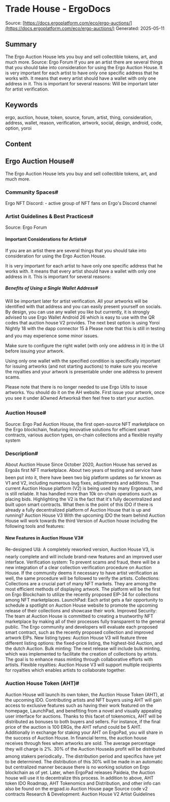 # Trade House - ErgoDocs
Source: [https://docs.ergoplatform.com/eco/ergo-auctions/](https://docs.ergoplatform.com/eco/ergo-auctions/)
Generated: 2025-05-11

## Summary
The Ergo Auction House lets you buy and sell collectible tokens, art, and much more. Source: Ergo Forum If you are an artist there are several things that you should take into consideration for using the Ergo Auction House. It is very important for each artist to have only one specific address that he works with. It means that every artist should have a wallet with only one address in it. This is important for several reasons: Will be important later for artist verification.

## Keywords
ergo, auction, house, token, source, forum, artist, thing, consideration, address, wallet, reason, verification, artwork, social, design, android, code, option, yoroi

## Content
## Ergo Auction House#
The Ergo Auction House lets you buy and sell collectible tokens, art, and much more.

### Community Spaces#
Ergo NFT Discord: - active group of NFT fans on Ergo's Discord channel

### Artist Guidelines & Best Practices#
Source: Ergo Forum

#### Important Considerations for Artists#
If you are an artist there are several things that you should take into consideration for using the Ergo Auction House.


It is very important for each artist to have only one specific address that he works with. It means that every artist should have a wallet with only one address in it. This is important for several reasons:

##### Benefits of Using a Single Wallet Address#
Will be important later for artist verification.
All your artworks will be identified with that address and you can easily present yourself on socials.
By design, you can use any wallet you like but currently, it is strongly advised to use Ergo Wallet Android 26 which is easy to use with the QR codes that auction house V2 provides. The next best option is using Yoroi Nightly 18 with the dapp connector 15 â Please note that this is still in testing and you may experience some minor issues.


Make sure to configure the right wallet (with only one address in it) in the UI before issuing your artwork.


Using only one wallet with the specified condition is specifically important for issuing artworks (and not starting auctions) to make sure you receive the royalties and your artwork is presentable under one address to prevent scams.


Please note that there is no longer needed to use Ergo Utils to issue artworks. You should do it on the AH website. First issue your artwork, once you see it under âOwned Artworksâ then feel free to start your auction.

### Auction House#
Source: Ergo Pad
Auction House, the first open-source NFT marketplace on the Ergo blockchain, featuring innovative solutions for efficient smart contracts, various auction types, on-chain collections and a flexible royalty system

### Description#
About Auction House
Since October 2020, Auction House has served as Ergoâs first NFT marketplace. About two years of testing and service have been put into it, there have been two big platform updates so far known as V1 and V2, including numerous bug fixes, adjustments and additions. The current Auction House platform (V2) is being used by many Ergonauts, and is still reliable. It has handled more than 10k on-chain operations such as placing bids. Highlighting the V2 is the fact that it's fully decentralized and built upon smart contracts.
What then is the point of this IDO if there is already a fully decentralized platform of Auction House that is up and running?
Auction House V3
With the upcoming IDO the team behind Auction House will work towards the third Version of Auction house including the following tools and features:

#### New Features in Auction House V3#
Re-designed UIâ: A completely reworked version, Auction House V3, is nearly complete and will include brand-new features and an improved user interface.
Verification system: To prevent scams and fraud, there will be a new integration of a clear collection verification procedure on Auction House. If the community deems it necessary to have artist verification as well, the same procedure will be followed to verify the artists.
Collections: Collections are a crucial part of many NFT markets. They are among the most efficient methods of displaying artwork. The platform will be the first on Ergo Blockchain to utilize the recently proposed EIP-34 for collections among NFT marketplaces.
LaunchPad: Each artist gets a fair opportunity to schedule a spotlight on Auction House website to promote the upcoming release of their collections and showcase their work.
Improved Security: The team at Auction House is committed to creating a trustworthy NFT marketplace by making all of their processes fully transparent to the general public. The Ergo community and developers will evaluate each proposed smart contract, such as the recently proposed collection and improved artwork EIPs.
New listing types: Auction House V3 will feature three different listing options: the fixed-price listing, the highest-bid Auction, and the dutch Auction.
Bulk minting: The next release will include bulk minting, which was implemented to facilitate the creation of collections by artists. The goal is to enhance mass minting through collaborative efforts with artists.
Flexible royalties: Auction House V3 will support multiple recipients for royalties which enables artists to collaborate together.

### Auction House Token (AHT)#
Auction House will launch its own token, the Auction House Token (AHT), at the upcoming IDO. Contributing artists and NFT buyers using AHT will gain access to exclusive features such as having their work featured on the homepage, LaunchPad, and benefiting from a novel and visually appealing user interface for auctions.
Thanks to this facet of tokenomics, AHT will be distributed as bonuses to both buyers and sellers. For instance, if the final price of the auction is 100 ERGs, the AHT refund could be 5 AHT. Additionally in exchange for staking your AHT on ErgoPad, you will share in the success of Auction House. In financial terms, the auction house receives through fees when artworks are sold. The average percentage they will charge is 2%.
30% of the Auction Houseâs profit will be distributed among stakers periodically.. The distribution period and specifics have yet to be determined. The distribution of this 30% will be made in an automatic but centralized manner because there is no working solution on Ergo blockchain as of yet. Later, when ErgoPad releases Paideia, the Auction house will use it to decentralize this process.
In addition to above,  AHT token IDO Roadmap, AHT Tokenomics and Distribution, and other info can also be found on the ergpad.io Auction House page
Source code
v2 contracts
Research & Development: Auction House V2
Artist Guidelines
